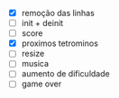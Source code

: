 
- [x] remoção das linhas
- [ ] init + deinit
- [ ] score
- [x] proximos tetrominos
- [ ] resize
- [ ] musica
- [ ] aumento de dificuldade
- [ ] game over
